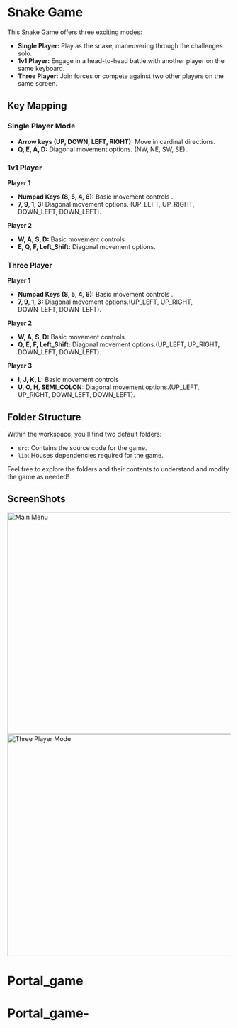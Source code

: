 # Snake Game

This Snake Game offers three exciting modes:

- **Single Player:** Play as the snake, maneuvering through the challenges solo.
- **1v1 Player:** Engage in a head-to-head battle with another player on the same keyboard.
- **Three Player:** Join forces or compete against two other players on the same screen.

## Key Mapping

### Single Player Mode
- **Arrow keys (UP, DOWN, LEFT, RIGHT):** Move in cardinal directions.
- **Q, E, A, D:**                          Diagonal movement options. (NW, NE, SW, SE).

### 1v1 Player
**Player 1**
- **Numpad Keys (8, 5, 4, 6):** Basic movement controls .
- **7, 9, 1, 3:**       Diagonal movement options.  (UP_LEFT, UP_RIGHT, DOWN_LEFT, DOWN_LEFT).

**Player 2**
- **W, A, S, D:**          Basic movement controls
- **E, Q, F, Left_Shift:** Diagonal movement options. 


### Three Player
**Player 1**
- **Numpad Keys (8, 5, 4, 6):** Basic movement controls .
- **7, 9, 1, 3:**         Diagonal movement options.(UP_LEFT, UP_RIGHT, DOWN_LEFT, DOWN_LEFT).

**Player 2**
- **W, A, S, D:**          Basic movement controls
- **Q, E, F, Left_Shift:** Diagonal movement options.(UP_LEFT, UP_RIGHT, DOWN_LEFT, DOWN_LEFT). 

**Player 3**
- **I, J, K, L:**          Basic movement controls
- **U, O, H, SEMI_COLON:** Diagonal movement options.(UP_LEFT, UP_RIGHT, DOWN_LEFT, DOWN_LEFT). 



## Folder Structure

Within the workspace, you'll find two default folders:

- `src`: Contains the source code for the game.
- `lib`: Houses dependencies required for the game.

Feel free to explore the folders and their contents to understand and modify the game as needed!

## ScreenShots
<img src="src/resources/Screenshot_main-menu.png" alt="Main Menu" width="600" height="500" />
<img src="src/resources/Screenshot 3_players.png" alt="Three Player Mode" width="600" height="500" />

# Portal_game
# Portal_game-
